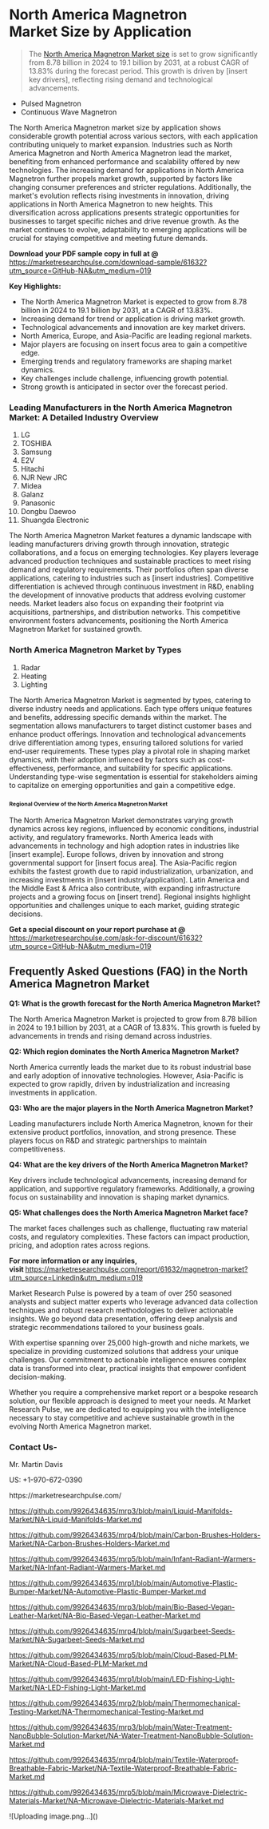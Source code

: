 <h1>North America Magnetron Market&nbsp;Size by Application</h1><blockquote><p>The <a href="https://marketresearchpulse.com/download-sample/61632?utm_source=GitHub-NA&amp;utm_medium=019">North America Magnetron Market size</a> is set to grow significantly from 8.78 billion in 2024 to 19.1 billion by 2031, at a robust CAGR of 13.83% during the forecast period. This growth is driven by [insert key drivers], reflecting rising demand and technological advancements.</p></blockquote><ul><li> Pulsed Magnetron <li> Continuous Wave Magnetron</li></ul><p>The North America Magnetron market size by application shows considerable growth potential across various sectors, with each application contributing uniquely to market expansion. Industries such as North America Magnetron and North America Magnetron lead the market, benefiting from enhanced performance and scalability offered by new technologies. The increasing demand for applications in North America Magnetron further propels market growth, supported by factors like changing consumer preferences and stricter regulations. Additionally, the market's evolution reflects rising investments in innovation, driving applications in North America Magnetron to new heights. This diversification across applications presents strategic opportunities for businesses to target specific niches and drive revenue growth. As the market continues to evolve, adaptability to emerging applications will be crucial for staying competitive and meeting future demands.</p><p><strong>Download your PDF sample copy in full at @ </strong><a href="https://marketresearchpulse.com/download-sample/61632?utm_source=GitHub-NA&amp;utm_medium=019">https://marketresearchpulse.com/download-sample/61632?utm_source=GitHub-NA&amp;utm_medium=019</a></p><p><strong>Key Highlights: </strong></p><ul><li>The North America Magnetron Market is expected to grow from 8.78 billion in 2024 to 19.1 billion by 2031, at a CAGR of 13.83%.</li><li>Increasing demand for trend or application is driving market growth.</li><li>Technological advancements and innovation are key market drivers.</li><li>North America, Europe, and Asia-Pacific are leading regional markets.</li><li>Major players are focusing on insert focus area to gain a competitive edge.</li><li>Emerging trends and regulatory frameworks are shaping market dynamics.</li><li>Key challenges include challenge, influencing growth potential.</li><li>Strong growth is anticipated in sector over the forecast period.</li></ul><h3>Leading Manufacturers in the North America Magnetron Market: A Detailed Industry Overview</h3><ol><li> LG</li><li>TOSHIBA</li><li>Samsung</li><li>E2V</li><li>Hitachi</li><li>NJR New JRC </li><li>Midea</li><li>Galanz</li><li>Panasonic</li><li>Dongbu Daewoo</li><li>Shuangda Electronic</li></ol><div class="flex max-w-full flex-col flex-grow"><div class="min-h-8 text-message flex w-full flex-col items-end gap-2 whitespace-normal break-words [.text-message+&amp;]:mt-5" dir="auto" data-message-author-role="assistant" data-message-id="fd8432e4-4910-450d-b182-61b7bfb0a01f" data-message-model-slug="gpt-4o"><div class="flex w-full flex-col gap-1 empty:hidden first:pt-[3px]"><div class="markdown prose w-full break-words dark:prose-invert light"><p>The North America Magnetron Market features a dynamic landscape with leading manufacturers driving growth through innovation, strategic collaborations, and a focus on emerging technologies. Key players leverage advanced production techniques and sustainable practices to meet rising demand and regulatory requirements. Their portfolios often span diverse applications, catering to industries such as [insert industries]. Competitive differentiation is achieved through continuous investment in R&amp;D, enabling the development of innovative products that address evolving customer needs. Market leaders also focus on expanding their footprint via acquisitions, partnerships, and distribution networks. This competitive environment fosters advancements, positioning the North America Magnetron Market for sustained growth.</p></div></div></div></div><h3>North America Magnetron Market by Types</h3><ol><li> Radar <li> Heating <li> Lighting</li></ol><div class="flex max-w-full flex-col flex-grow"><div class="min-h-8 text-message flex w-full flex-col items-end gap-2 whitespace-normal break-words [.text-message+&amp;]:mt-5" dir="auto" data-message-author-role="assistant" data-message-id="084470be-0bb7-4664-bddf-5156b4f41249" data-message-model-slug="gpt-4o-mini"><div class="flex w-full flex-col gap-1 empty:hidden first:pt-[3px]"><div class="markdown prose w-full break-words dark:prose-invert light"><p>The North America Magnetron Market is segmented by types, catering to diverse industry needs and applications. Each type offers unique features and benefits, addressing specific demands within the market. The segmentation allows manufacturers to target distinct customer bases and enhance product offerings. Innovation and technological advancements drive differentiation among types, ensuring tailored solutions for varied end-user requirements. These types play a pivotal role in shaping market dynamics, with their adoption influenced by factors such as cost-effectiveness, performance, and suitability for specific applications. Understanding type-wise segmentation is essential for stakeholders aiming to capitalize on emerging opportunities and gain a competitive edge.</p></div></div></div></div><h3><span style="font-size: 11px;">Regional Overview of the North America Magnetron Market</span></h3><div class="flex max-w-full flex-col flex-grow"><div class="min-h-8 text-message flex w-full flex-col items-end gap-2 whitespace-normal break-words [.text-message+&amp;]:mt-5" dir="auto" data-message-author-role="assistant" data-message-id="e9038762-ce64-4e30-91c9-9bd413514231" data-message-model-slug="gpt-4o-mini"><div class="flex w-full flex-col gap-1 empty:hidden first:pt-[3px]"><div class="markdown prose w-full break-words dark:prose-invert light"><p>The North America Magnetron Market demonstrates varying growth dynamics across key regions, influenced by economic conditions, industrial activity, and regulatory frameworks. North America leads with advancements in technology and high adoption rates in industries like [insert example]. Europe follows, driven by innovation and strong governmental support for [insert focus area]. The Asia-Pacific region exhibits the fastest growth due to rapid industrialization, urbanization, and increasing investments in [insert industry/application]. Latin America and the Middle East &amp; Africa also contribute, with expanding infrastructure projects and a growing focus on [insert trend]. Regional insights highlight opportunities and challenges unique to each market, guiding strategic decisions.</p></div></div></div></div><p><strong>Get a special discount on your report purchase at @ </strong><a href="https://marketresearchpulse.com/ask-for-discount/61632?utm_source=GitHub-NA&amp;utm_medium=019">https://marketresearchpulse.com/ask-for-discount/61632?utm_source=GitHub-NA&amp;utm_medium=019</a></p><h2>Frequently Asked Questions (FAQ) in the North America Magnetron Market</h2><p><strong>Q1: What is the growth forecast for the North America Magnetron Market?</strong></p><p>The North America Magnetron Market is projected to grow from 8.78 billion in 2024 to 19.1 billion by 2031, at a CAGR of 13.83%. This growth is fueled by advancements in trends and rising demand across industries.</p><p><strong>Q2: Which region dominates the North America Magnetron Market?</strong></p><p>North America currently leads the market due to its robust industrial base and early adoption of innovative technologies. However, Asia-Pacific is expected to grow rapidly, driven by industrialization and increasing investments in application.</p><p><strong>Q3: Who are the major players in the North America Magnetron Market?</strong></p><p>Leading manufacturers include North America Magnetron, known for their extensive product portfolios, innovation, and strong presence. These players focus on R&amp;D and strategic partnerships to maintain competitiveness.</p><p><strong>Q4: What are the key drivers of the North America Magnetron Market?</strong></p><p>Key drivers include technological advancements, increasing demand for application, and supportive regulatory frameworks. Additionally, a growing focus on sustainability and innovation is shaping market dynamics.</p><p><strong>Q5: What challenges does the North America Magnetron Market face?</strong></p><p>The market faces challenges such as challenge, fluctuating raw material costs, and regulatory complexities. These factors can impact production, pricing, and adoption rates across regions.</p><p><strong>For more information or any inquiries, visit&nbsp;</strong><a href="https://marketresearchpulse.com/report/61632/magnetron-market?utm_source=Linkedin&utm_medium=019">https://marketresearchpulse.com/report/61632/magnetron-market?utm_source=Linkedin&utm_medium=019</a></p><p>Market Research Pulse is powered by a team of over 250 seasoned analysts and subject matter experts who leverage advanced data collection techniques and robust research methodologies to deliver actionable insights. We go beyond data presentation, offering deep analysis and strategic recommendations tailored to your business goals.</p><p>With expertise spanning over 25,000 high-growth and niche markets, we specialize in providing customized solutions that address your unique challenges. Our commitment to actionable intelligence ensures complex data is transformed into clear, practical insights that empower confident decision-making.</p><p>Whether you require a comprehensive market report or a bespoke research solution, our flexible approach is designed to meet your needs. At Market Research Pulse, we are dedicated to equipping you with the intelligence necessary to stay competitive and achieve sustainable growth in the evolving North America Magnetron market.</p><h3><strong>Contact Us-</strong></h3><p>Mr. Martin Davis</p><p>US: +1-970-672-0390</p><p>https://marketresearchpulse.com/</p><p><a href="https://github.com/9926434635/mrp3/blob/main/Liquid-Manifolds-Market/NA-Liquid-Manifolds-Market.md">https://github.com/9926434635/mrp3/blob/main/Liquid-Manifolds-Market/NA-Liquid-Manifolds-Market.md</a></p><p><a href="https://github.com/9926434635/mrp4/blob/main/Carbon-Brushes-Holders-Market/NA-Carbon-Brushes-Holders-Market.md">https://github.com/9926434635/mrp4/blob/main/Carbon-Brushes-Holders-Market/NA-Carbon-Brushes-Holders-Market.md</a></p><p><a href="https://github.com/9926434635/mrp5/blob/main/Infant-Radiant-Warmers-Market/NA-Infant-Radiant-Warmers-Market.md">https://github.com/9926434635/mrp5/blob/main/Infant-Radiant-Warmers-Market/NA-Infant-Radiant-Warmers-Market.md</a></p><p><a href="https://github.com/9926434635/mrp1/blob/main/Automotive-Plastic-Bumper-Market/NA-Automotive-Plastic-Bumper-Market.md">https://github.com/9926434635/mrp1/blob/main/Automotive-Plastic-Bumper-Market/NA-Automotive-Plastic-Bumper-Market.md</a></p><p><a href="https://github.com/9926434635/mrp3/blob/main/Bio-Based-Vegan-Leather-Market/NA-Bio-Based-Vegan-Leather-Market.md">https://github.com/9926434635/mrp3/blob/main/Bio-Based-Vegan-Leather-Market/NA-Bio-Based-Vegan-Leather-Market.md</a></p><p><a href="https://github.com/9926434635/mrp4/blob/main/Sugarbeet-Seeds-Market/NA-Sugarbeet-Seeds-Market.md">https://github.com/9926434635/mrp4/blob/main/Sugarbeet-Seeds-Market/NA-Sugarbeet-Seeds-Market.md</a></p><p><a href="https://github.com/9926434635/mrp5/blob/main/Cloud-Based-PLM-Market/NA-Cloud-Based-PLM-Market.md">https://github.com/9926434635/mrp5/blob/main/Cloud-Based-PLM-Market/NA-Cloud-Based-PLM-Market.md</a></p><p><a href="https://github.com/9926434635/mrp1/blob/main/LED-Fishing-Light-Market/NA-LED-Fishing-Light-Market.md">https://github.com/9926434635/mrp1/blob/main/LED-Fishing-Light-Market/NA-LED-Fishing-Light-Market.md</a></p><p><a href="https://github.com/9926434635/mrp2/blob/main/Thermomechanical-Testing-Market/NA-Thermomechanical-Testing-Market.md">https://github.com/9926434635/mrp2/blob/main/Thermomechanical-Testing-Market/NA-Thermomechanical-Testing-Market.md</a></p><p><a href="https://github.com/9926434635/mrp3/blob/main/Water-Treatment-NanoBubble-Solution-Market/NA-Water-Treatment-NanoBubble-Solution-Market.md">https://github.com/9926434635/mrp3/blob/main/Water-Treatment-NanoBubble-Solution-Market/NA-Water-Treatment-NanoBubble-Solution-Market.md</a></p><p><a href="https://github.com/9926434635/mrp4/blob/main/Textile-Waterproof-Breathable-Fabric-Market/NA-Textile-Waterproof-Breathable-Fabric-Market.md">https://github.com/9926434635/mrp4/blob/main/Textile-Waterproof-Breathable-Fabric-Market/NA-Textile-Waterproof-Breathable-Fabric-Market.md</a></p><p><a href="https://github.com/9926434635/mrp5/blob/main/Microwave-Dielectric-Materials-Market/NA-Microwave-Dielectric-Materials-Market.md">https://github.com/9926434635/mrp5/blob/main/Microwave-Dielectric-Materials-Market/NA-Microwave-Dielectric-Materials-Market.md</a></p>
![Uploading image.png…]()
